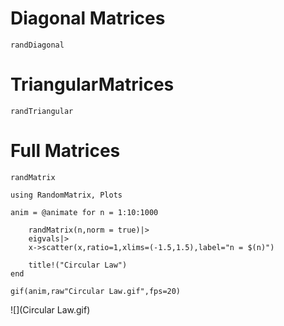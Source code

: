 # Diagonal Matrices
```@docs
randDiagonal
```

# TriangularMatrices
```@docs
randTriangular
```

# Full Matrices
```@docs
randMatrix
```

```@eval
using RandomMatrix, Plots

anim = @animate for n = 1:10:1000
     
    randMatrix(n,norm = true)|>
    eigvals|>
    x->scatter(x,ratio=1,xlims=(-1.5,1.5),label="n = $(n)")

    title!("Circular Law")
end

gif(anim,raw"Circular Law.gif",fps=20)
```
![](Circular Law.gif)